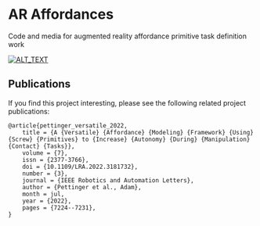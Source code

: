 # AR Affordances


Code and media for augmented reality affordance primitive task definition work

[![ALT_TEXT](http://img.youtube.com/vi/5AKIhkXAiO4&ab_channel=Nuclear%26AppliedRoboticsGroup/0.jpg)](https://www.youtube.com/watch?v=5AKIhkXAiO4&ab_channel=Nuclear%26AppliedRoboticsGroup)

## Publications
If you find this project interesting, please see the following related project publications:

```
@article{pettinger_versatile_2022,
	title = {A {Versatile} {Affordance} {Modeling} {Framework} {Using} {Screw} {Primitives} to {Increase} {Autonomy} {During} {Manipulation} {Contact} {Tasks}},
	volume = {7},
	issn = {2377-3766},
	doi = {10.1109/LRA.2022.3181732},
	number = {3},
	journal = {IEEE Robotics and Automation Letters},
	author = {Pettinger et al., Adam},
	month = jul,
	year = {2022},
	pages = {7224--7231},
}
```
